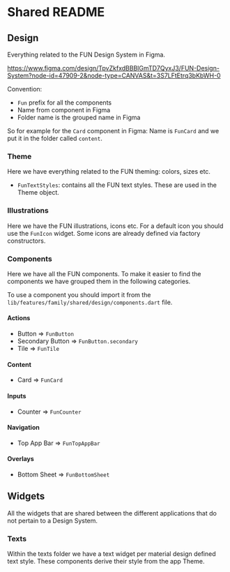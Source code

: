 # Shared README

## Design

Everything related to the FUN Design System in Figma.

https://www.figma.com/design/TpvZkfxdBBBlGmTD7QyxJ3/FUN-Design-System?node-id=47909-2&node-type=CANVAS&t=3S7LFtEtrq3bKbWH-0

Convention:
- `Fun` prefix for all the components
- Name from component in Figma
- Folder name is the grouped name in Figma

So for example for the `Card` component in Figma: 
Name is `FunCard` and we put it in the folder called `content`.

### Theme

Here we have everything related to the FUN theming: colors, sizes etc.

- `FunTextStyles`: contains all the FUN text styles. These are used in the Theme object.

### Illustrations

Here we have the FUN illustrations, icons etc.
For a default icon you should use the `FunIcon` widget. Some icons are already defined via factory constructors.

### Components

Here we have all the FUN components. To make it easier to find the components we have grouped them in the following categories.

To use a component you should import it from the `lib/features/family/shared/design/components.dart` file.

#### Actions

- Button => `FunButton`
- Secondary Button => `FunButton.secondary`
- Tile => `FunTile`

#### Content

- Card => `FunCard`

#### Inputs

- Counter => `FunCounter`

#### Navigation

- Top App Bar => `FunTopAppBar`

#### Overlays

- Bottom Sheet => `FunBottomSheet`

## Widgets

All the widgets that are shared between the different applications that do not pertain to a Design System.

### Texts

Within the texts folder we have a text widget per material design defined text style. 
These components derive their style from the app Theme.